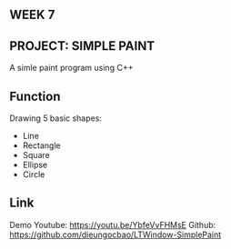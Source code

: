 ## WEEK 7
## PROJECT: SIMPLE PAINT
A simle paint program using C++
## Function
Drawing 5 basic shapes:
* Line
* Rectangle
* Square
* Ellipse
* Circle
## Link
Demo Youtube: https://youtu.be/YbfeVvFHMsE
Github: https://github.com/dieungocbao/LTWindow-SimplePaint
